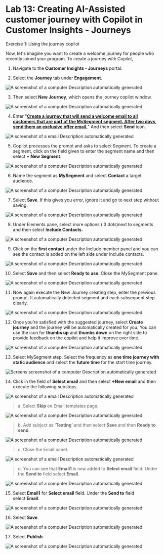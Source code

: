 # Lab 13: Creating AI-Assisted customer journey with Copilot in Customer Insights - Journeys

Exercise 1: Using the journey copilot

Now, let's imagine you want to create a welcome journey for people who
recently joined your program. To create a journey with Copilot,

1.  Navigate to the **Customer Insights - Journeys** portal.

2.  Select the **Journey** tab under **Engagement**.

![A screenshot of a computer Description automatically
generated](./media/image1.png)

3.  Then select **New Journey**, which opens the journey copilot window.

![A screenshot of a computer Description automatically
generated](./media/image2.png)

4.  Enter "[**Create a journey that will send a welcome email to all
    customers that are part of the MySegment segment. After two days,
    send them an exclusive offer email.**](urn:gd:lg:a:send-vm-keys)"
    And then select **Send** icon.

![A screenshot of a email Description automatically
generated](./media/image3.png)

5.  Copilot processes the prompt and asks to select Segment. To create a
    segment, click on the field given to enter the segment name and then
    select **+ New** **Segment**.

![A screenshot of a computer Description automatically
generated](./media/image4.png)

6.  Name the segment as **MySegment** and select **Contact** a target
    audience.

![A screenshot of a computer Description automatically
generated](./media/image5.png)

7.  Select **Save**. If this gives you error, ignore it and go to next
    step without saving.

![A screenshot of a computer Description automatically
generated](./media/image6.png)

8.  Under Elements pane, select more options ( 3 dots)next to segments
    and then select **Include Contacts.**

![A screenshot of a computer Description automatically
generated](./media/image7.png)

9.  Click on the **first contact** under the Include member panel and
    you can see the contact is added on the left side under Include
    contacts.

![A screenshot of a computer Description automatically
generated](./media/image8.png)

10. Select **Save** and then select **Ready to use**. Close the
    MySegment pane.

![A screenshot of a computer Description automatically
generated](./media/image9.png)

11. Now again execute the New Journey creating step, enter the previous
    prompt. It automatically detected segment and each subsequent step
    clearly.

![A screenshot of a computer Description automatically
generated](./media/image10.png)

12. Once you're satisfied with the suggested journey, select **Create
    journey** and the journey will be automatically created for you. You
    can use the icon for **thumbs up** and **thumbs down** on the right
    side to provide feedback on the copilot and help it improve over
    time.

![A screenshot of a computer Description automatically
generated](./media/image11.png)

13. Select MySegment step. Select the frequency as **one time journey
    with static audience** and select the **future time** for the start
    time journey.

![Screens screenshot of a computer Description automatically
generated](./media/image12.png)

14. Click in the field of **Select email** and then select **+New
    email** and then execute the following substeps.

![A screenshot of a email Description automatically
generated](./media/image13.png)

> a\. Select **Skip** on Email templates page.

![A screenshot of a computer Description automatically
generated](./media/image14.png)

> b\. Add subject as ‘**Testing**’ and then select **Save** and
> then **Ready to send**.

![A screenshot of a computer Description automatically
generated](./media/image15.png)

> c\. Close the Email panel.

![A screenshot of a email Description automatically
generated](./media/image16.png)

> d\. You can see that **Email1** is now added to **Select
> email** field. Under the **Send to** field select **Email**.

![A screenshot of a computer Description automatically
generated](./media/image17.png)

15. Select **Email1** for **Select email** field. Under the **Send
    to** field select **Email**.

![A screenshot of a computer Description automatically
generated](./media/image18.png)

16. Select **Save**.

![A screenshot of a computer Description automatically
generated](./media/image19.png)

17. Select **Publish**.

![A screenshot of a computer Description automatically
generated](./media/image20.png)
